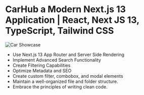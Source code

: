 # CarHub a Modern Next.js 13 Application | React, Next JS 13, TypeScript, Tailwind CSS
![Car Showcase](![image](https://github.com/ShadAfridi/carhub/assets/65189662/746fdc8f-e806-4b54-8e3d-a5e8007d3d0f))

- Use Next.js 13 App Router and Server Side Rendering
- Implement Advanced Search Functionality
- Create Filtering Capabilities
- Optimize Metadata and SEO
- Create custom filter, combobox, and modal elements
- Maintain a well-organized file and folder structure.
- Embrace the principles of writing clean code.

